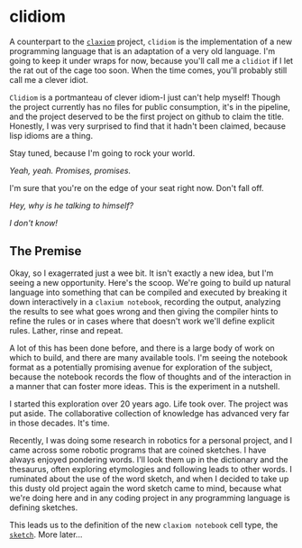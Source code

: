 # clidiom
A counterpart to the [`claxiom`](https://github.com/silent-entertainment/claxiom) project, `clidiom` is the implementation of a new programming language that is an adaptation of a very old language. I'm going to keep it under wraps for now, because you'll call me a `clidiot` if I let the rat out of the cage too soon. When the time comes, you'll probably still call me a clever idiot.

`Clidiom` is a portmanteau of clever idiom-I just can't help myself! Though the project currently has no files for public consumption, it's in the pipeline, and the project deserved to be the first project on github to claim the title. Honestly, I was very surprised to find that it hadn't been claimed, because lisp idioms are a thing.

Stay tuned, because I'm going to rock your world. 

*Yeah, yeah. Promises, promises.*

I'm sure that you're on the edge of your seat right now. Don't fall off.

*Hey, why is he talking to himself?*

*I don't know!*

## The Premise

Okay, so I exagerrated just a wee bit. It isn't exactly a new idea, but I'm seeing a new opportunity. Here's the scoop. We're going to build up natural language into something that can be compiled and executed by breaking it down interactively in a `claxium notebook`, recording the output, analyzing the results to see what goes wrong and then giving the compiler hints to refine the rules or in cases where that doesn't work we'll define explicit rules. Lather, rinse and repeat.

A lot of this has been done before, and there is a large body of work on which to build, and there are many available tools. I'm seeing the notebook format as a potentially promising avenue for exploration of the subject, because the notebook records the flow of thoughts and of the interaction in a manner that can foster more ideas. This is the experiment in a nutshell.

I started this exploration over 20 years ago. Life took over. The project was put aside. The collaborative collection of knowledge has advanced very far in those decades. It's time.

Recently, I was doing some research in robotics for a personal project, and I came across some robotic programs that are coined sketches. I have always enjoyed pondering words. I'll look them up in the dictionary and the thesaurus, often exploring etymologies and following leads to other words. I ruminated about the use of the word sketch, and when I decided to take up this dusty old project again the word sketch came to mind, because what we're doing here and in any coding project in any programming language is defining sketches.

This leads us to the definition of the new `claxiom notebook` cell type, the [`sketch`](https://www.merriam-webster.com/dictionary/sketch). More later...



